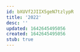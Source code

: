 ```yaml
---
id: bXUVf2JIIX5geN7tzlypR
title: '2022'
desc: ''
updated: 1642645495056
created: 1642645495056
stub: true
---
```


